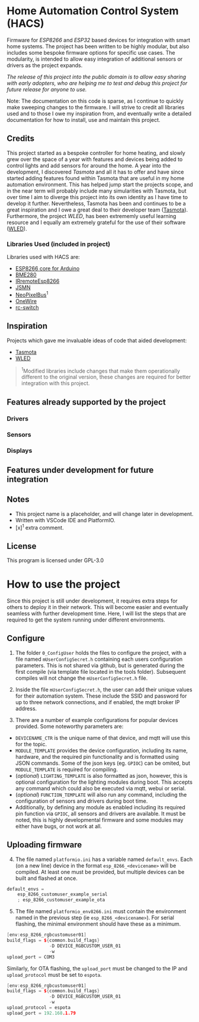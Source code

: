 # Home Automation Control System (HACS)

Firmware for _ESP8266_ and _ESP32_ based devices for integration with smart home systems. The project has been written to be highly modular, but also includes some bespoke firmware options for specific use cases. The modularity, is intended to allow easy integration of additional sensors or drivers as the project expands. 

*The release of this project into the public domain is to allow easy sharing with early adopters, who are helping me to test and debug this project for future release for anyone to use.*

Note: The documentation on this code is sparse, as I continue to quickly make sweeping changes to the firmware. I will strive to credit all libraries used and to those I owe my inspiration from, and eventually write a detailed documentation for how to install, use and maintain this project.

## Credits

This project started as a bespoke controller for home heating, and slowly grew over the space of a year with features and devices being added to control lights and add sensors for around the home. A year into the development, I discovered *Tasmota* and all it has to offer and have since started adding features found within Tasmota that are useful in my home automation environment. This has helped jump start the projects scope, and in the near term will probably include many simularities with Tasmota, but over time I aim to diverge this project into its own identity as I have time to develop it further. Nevertheless, Tasmota has been and continues to be a great inspiration and I owe a great deal to their developer team ([Tasmota](https://github.com/arendst/Tasmota/releases/latest)). Furthermore, the project *WLED*, has been extrememly useful learning resource and I equally am extremely grateful for the use of their software ([WLED](https://github.com/Aircoookie/WLED)). 

### Libraries Used (included in project)
Libraries used with HACS are:
- [ESP8266 core for Arduino](https://github.com/esp8266/Arduino)
- [BME280](https://github.com/adafruit/Adafruit_BME280_Library)
- [IRremoteEsp8266](https://github.com/markszabo/IRremoteESP8266)
- [JSMN](https://github.com/zserge/jsmn)
- [NeoPixelBus](https://github.com/Makuna/NeoPixelBus)<sup>1</sup>
- [OneWire](https://github.com/PaulStoffregen/OneWire)
- [rc-switch](https://github.com/sui77/rc-switch)

## Inspiration
Projects which gave me invaluable ideas of code that aided development:
- [Tasmota](https://github.com/arendst/Tasmota/releases/latest)
- [WLED](https://github.com/Aircoookie/WLED)

><sup>1</sup>Modified libraries include changes that make them operationally different to the original version, these changes are required for better integration with this project.

## Features already supported by the project

### Drivers

### Sensors

### Displays

## Features under development for future integration

## Notes
- This project name is a placeholder, and will change later in development.
- Written with VSCode IDE and PlatformIO.
- [x]<sup>1</sup> extra comment.

## License

This program is licensed under GPL-3.0

# How to use the project
Since this project is still under development, it requires extra steps for others to deploy it in their network. This will become easier and eventually seamless with further development time. Here, I will list the steps that are required to get the system running under different environments. 

## Configure

1) The folder ```0_ConfigUser``` holds the files to configure the project, with a file named `mUserConfigSecret.h` containing each users configuration parameters. This is not shared via github, but is generated during the first compile (via template file located in the tools folder). Subsequent compiles will not change the `mUserConfigSecret.h` file.

2) Inside the file `mUserConfigSecret.h`, the user can add their unique values for their automation system. These include the SSID and password for up to three network connections, and if enabled, the mqtt broker IP address.

3) There are a number of example configurations for popular devices provided. Some noteworthy parameters are:
  * ```DEVICENAME_CTR``` is the unique name of that device, and mqtt will use this for the topic.
  * ```MODULE_TEMPLATE``` provides the device configuration, including its name, hardware, and the required pin functionality and is formatted using JSON commands. Some of the json keys (eg. `GPIOC`) can be omited, but `MODULE_TEMPLATE` is required for compiling.
  * (*optional*) ```LIGHTING_TEMPLATE``` is also formatted as json, however, this is optional configuration for the lighting modules during boot. This accepts any command which could also be executed via mqtt, webui or serial.
  * (*optional*) ```FUNCTION_TEMPLATE``` will also run any command, including the configuration of sensors and drivers during boot time.
  * Additionally, by defining any module as enabled including its required pin function via `GPIOC`, all sensors and drivers are available. It must be noted, this is highly developmental firmware and some modules may either have bugs, or not work at all.

## Uploading firmware

4) The file named ```platformio.ini``` has a variable named `default_envs`. Each (on a new line) device in the format `esp_8266_<devicename>` will be compiled. At least one must be provided, but multiple devices can be built and flashed at once.

```cpp
default_envs = 
    esp_8266_customuser_example_serial
    ; esp_8266_customuser_example_ota
```

5) The file named ```platformio_env8266.ini``` must contain the environment named in the previous step (ie `esp_8266_<devicename>`). For serial flashing, the minimal environment should have these as a minimum.

```cpp
[env:esp_8266_rgbcustomuser01]
build_flags = ${common.build_flags} 
                -D DEVICE_RGBCUSTOM_USER_01
                -w
upload_port = COM3
```

Similarly, for OTA flashing, the `upload_port` must be changed to the IP and `upload_protocol` must be set to `espota`.

```cpp
[env:esp_8266_rgbcustomuser01]
build_flags = ${common.build_flags} 
                -D DEVICE_RGBCUSTOM_USER_01
                -w
upload_protocol = espota
upload_port = 192.168.1.79
```





